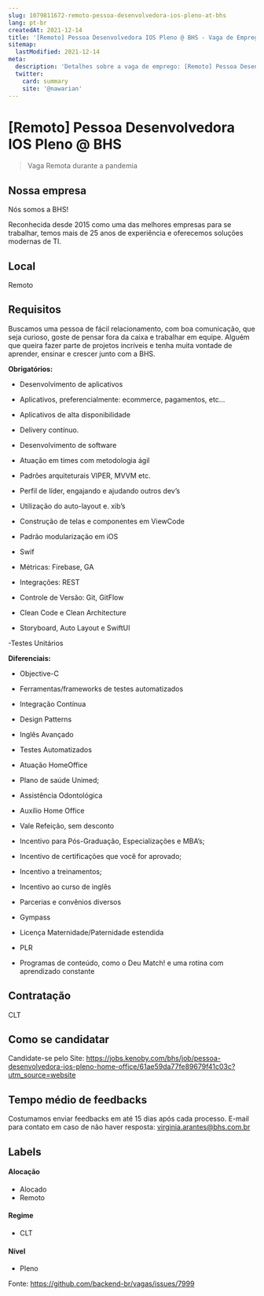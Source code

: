 ```yaml
---
slug: 1079811672-remoto-pessoa-desenvolvedora-ios-pleno-at-bhs
lang: pt-br
createdAt: 2021-12-14
title: '[Remoto] Pessoa Desenvolvedora IOS Pleno @ BHS - Vaga de Emprego'
sitemap:
  lastModified: 2021-12-14
meta:
  description: 'Detalhes sobre a vaga de emprego: [Remoto] Pessoa Desenvolvedora IOS Pleno @ BHS'
  twitter:
    card: summary
    site: '@nawarian'
---
```


# [Remoto] Pessoa Desenvolvedora IOS Pleno @ BHS

<!--
==================================================
Caso a vaga for remoto durante a pandemia informar no texto "Remoto durante o covid"
==================================================
-->
<!-- 
==================================================
POR FAVOR, SÓ POSTE SE A VAGA FOR PARA BACK-END!

Não faça distinção de gênero no título da vaga.

Use: "Back-End Developer" ao invés de 
"Desenvolvedor Back-End" \o/

Exemplo: `[São Paulo] Back-End Developer @ NOME DA EMPRESA`
==================================================
-->
<!--
==================================================
Caso a vaga for remoto durante a pandemia deixar a linha abaixo
==================================================
-->
> Vaga Remota durante a pandemia

## Nossa empresa

Nós somos a BHS!

Reconhecida desde 2015 como uma das melhores empresas para se trabalhar, temos mais de 25 anos de experiência e oferecemos soluções modernas de TI.

## Local

Remoto

## Requisitos
Buscamos uma pessoa de fácil relacionamento, com boa comunicação, que seja curioso, goste de pensar fora da caixa e trabalhar em equipe. Alguém que queira fazer parte de projetos incríveis e tenha muita vontade de aprender, ensinar e crescer junto com a BHS.

**Obrigatórios:**
- Desenvolvimento de aplicativos

- Aplicativos, preferencialmente: ecommerce, pagamentos, etc...​

- Aplicativos de alta disponibilidade

- Delivery contínuo.​

- Desenvolvimento de software

- Atuação em times com metodologia ágil

- Padrões arquiteturais VIPER, MVVM etc.

- Perfil de líder, engajando e ajudando outros dev’s

- Utilização do auto-layout e. xib’s

- Construção de telas e componentes em ViewCode

- Padrão modularização em iOS

- Swif​

- Métricas: Firebase, GA

- Integrações: REST​

- Controle de Versão: Git, GitFlow​

- Clean Code e Clean Architecture​

- Storyboard, Auto Layout e SwiftUI​

-Testes Unitários​

**Diferenciais:**
- Objective-C​

- Ferramentas/frameworks de testes automatizados​

- Integração Contínua​

- Design Patterns​

- Inglês Avançado​

- Testes Automatizados
 - Atuação HomeOffice

- Plano de saúde Unimed;

- Assistência Odontológica

- Auxílio Home Office

- Vale Refeição, sem desconto

- Incentivo para Pós-Graduação, Especializações e MBA’s;

- Incentivo de certificações que você for aprovado;

- Incentivo a treinamentos;

- Incentivo ao curso de inglês

- Parcerias e convênios diversos

- Gympass

- Licença Maternidade/Paternidade estendida

- PLR

- Programas de conteúdo, como o Deu Match! e uma rotina com aprendizado constante

## Contratação

CLT

## Como se candidatar

Candidate-se pelo Site: https://jobs.kenoby.com/bhs/job/pessoa-desenvolvedora-ios-pleno-home-office/61ae59da77fe89679f41c03c?utm_source=website

## Tempo médio de feedbacks

Costumamos enviar feedbacks em até 15 dias após cada processo.
E-mail para contato em caso de não haver resposta: virginia.arantes@bhs.com.br

## Labels
<!-- retire os labels que não fazem sentido à vaga -->

#### Alocação
- Alocado
- Remoto

#### Regime
- CLT

#### Nível
- Pleno





Fonte: https://github.com/backend-br/vagas/issues/7999